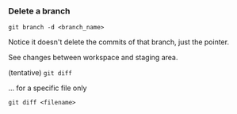 ### Delete a branch
`git branch -d <branch_name>`

Notice it doesn't delete the commits of that branch, just the pointer.

See changes between workspace and staging area.

(tentative)
`git diff`

... for a specific file only

`git diff <filename>`

